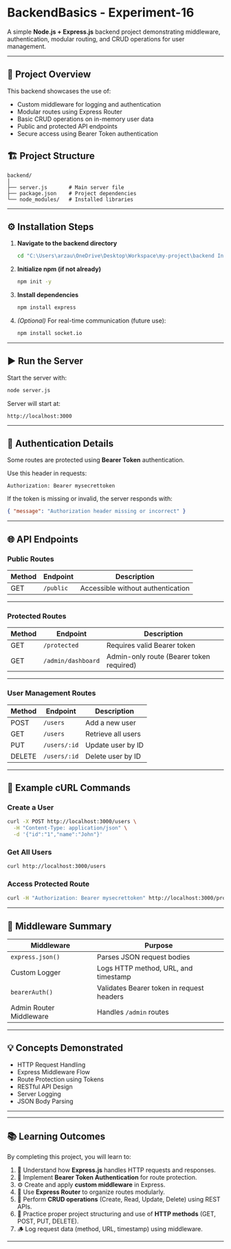 # BackendBasics - Experiment-16

A simple **Node.js + Express.js** backend project demonstrating middleware, authentication, modular routing, and CRUD operations for user management.

---

## 🧩 Project Overview

This backend showcases the use of:
- Custom middleware for logging and authentication  
- Modular routes using Express Router  
- Basic CRUD operations on in-memory user data  
- Public and protected API endpoints  
- Secure access using Bearer Token authentication  

## 🏗️ Project Structure

```
backend/
│
├── server.js       # Main server file
├── package.json    # Project dependencies
└── node_modules/   # Installed libraries
```

---

## ⚙️ Installation Steps

1. **Navigate to the backend directory**
   ```bash
   cd "C:\Users\arzau\OneDrive\Desktop\Workspace\my-project\backend Integration\experiment-0\backend"
   ```

2. **Initialize npm (if not already)**
   ```bash
   npm init -y
   ```

3. **Install dependencies**
   ```bash
   npm install express
   ```

4. *(Optional)* For real-time communication (future use):
   ```bash
   npm install socket.io
   ```

---

## ▶️ Run the Server

Start the server with:
```bash
node server.js
```

Server will start at:
```
http://localhost:3000
```

---

## 🔐 Authentication Details

Some routes are protected using **Bearer Token** authentication.

Use this header in requests:
```
Authorization: Bearer mysecrettoken
```

If the token is missing or invalid, the server responds with:
```json
{ "message": "Authorization header missing or incorrect" }
```

---

## 🌐 API Endpoints

### **Public Routes**
| Method | Endpoint | Description |
|---------|-----------|-------------|
| GET | `/public` | Accessible without authentication |

---

### **Protected Routes**
| Method | Endpoint | Description |
|---------|-----------|-------------|
| GET | `/protected` | Requires valid Bearer token |
| GET | `/admin/dashboard` | Admin-only route (Bearer token required) |

---

### **User Management Routes**
| Method | Endpoint | Description |
|---------|-----------|-------------|
| POST | `/users` | Add a new user |
| GET | `/users` | Retrieve all users |
| PUT | `/users/:id` | Update user by ID |
| DELETE | `/users/:id` | Delete user by ID |

---

## 🧪 Example cURL Commands

### Create a User
```bash
curl -X POST http://localhost:3000/users \
  -H "Content-Type: application/json" \
  -d '{"id":"1","name":"John"}'
```

### Get All Users
```bash
curl http://localhost:3000/users
```

### Access Protected Route
```bash
curl -H "Authorization: Bearer mysecrettoken" http://localhost:3000/protected
```

---

## 🧠 Middleware Summary

| Middleware | Purpose |
|-------------|----------|
| `express.json()` | Parses JSON request bodies |
| Custom Logger | Logs HTTP method, URL, and timestamp |
| `bearerAuth()` | Validates Bearer token in request headers |
| Admin Router Middleware | Handles `/admin` routes |

---

## 💡 Concepts Demonstrated

- HTTP Request Handling  
- Express Middleware Flow  
- Route Protection using Tokens  
- RESTful API Design  
- Server Logging  
- JSON Body Parsing  

---

---

## 📚 Learning Outcomes

By completing this project, you will learn to:

1. 🧠 Understand how **Express.js** handles HTTP requests and responses.  
2. 🔐 Implement **Bearer Token Authentication** for route protection.  
3. ⚙️ Create and apply **custom middleware** in Express.  
4. 🧱 Use **Express Router** to organize routes modularly.  
5. 🧾 Perform **CRUD operations** (Create, Read, Update, Delete) using REST APIs.  
6. 🧰 Practice proper project structuring and use of **HTTP methods** (GET, POST, PUT, DELETE).  
7. 🪵 Log request data (method, URL, timestamp) using middleware.  

---